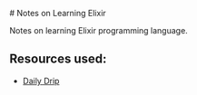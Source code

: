 # Notes on Learning Elixir

Notes on learning Elixir programming language.

## Resources used:
- [Daily Drip](https://www.dailydrip.com/topics/elixir)
